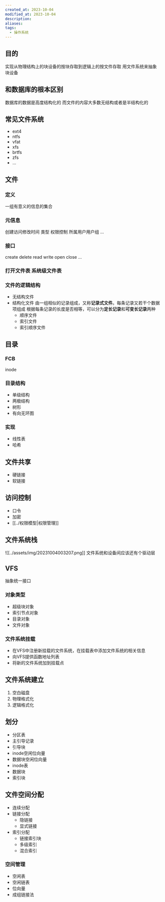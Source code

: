 ```yaml
---
created_at: 2023-10-04
modified_at: 2023-10-04
description: 
aliases: 
tags:
  - 操作系统
---
```

## 目的
实现从物理结构上的块设备的按块存取到逻辑上的按文件存取
用文件系统来抽象块设备
## 和数据库的根本区别
数据库的数据是高度结构化的 而文件的内容大多数无结构或者是半结构化的
## 常见文件系统
- ext4
- ntfs
- vfat
- xfs
- brtfs
- zfs
- ...
## 文件
### 定义
一组有意义的信息的集合
### 元信息
创建访问修改时间
类型
权限控制
所属用户用户组
...
### 接口
create
delete
read
write
open
close
...
### 打开文件表 系统级文件表
### 文件的逻辑结构
- 无结构文件
- 结构化文件
	由一组相似的记录组成，又称**记录式文件**。每条记录又若干个数据项组成
	根据每条记录的长度是否相等，可以分为**定长记录**和**可变长记录**两种
	- 顺序文件
	- 索引文件
	- 索引顺序文件
## 目录
### FCB
inode
### 目录结构
- 单级结构
- 两极结构
- 树形
- 有向无环图
### 实现
- 线性表
- 哈希
## 文件共享
- 硬链接
- 软链接
## 访问控制
- 口令
- 加密
- [[../权限模型|权限管理]]
## 文件系统栈
![[../assets/img/20231004003207.png]]
文件系统和设备间应该还有个驱动层
## VFS
抽象统一接口
### 对象类型
- 超级块对象
- 索引节点对象
- 目录对象
- 文件对象

### 文件系统挂载
- 在VFS中注册新挂载的文件系统，在挂载表中添加文件系统的相关信息
- 向VFS提供函数地址列表
- 将新的文件系统加到挂载点
## 文件系统建立
1. 空白磁盘
2. 物理格式化
3. 逻辑格式化
## 划分
- 分区表
- 主引导记录
- 引导块
- inode空闲位向量
- 数据块空闲位向量
- inode表
- 数据块
- 索引块
## 文件空间分配

- 连续分配
- 链接分配
	- 隐链接
	- 显式链接
- 索引分配
	- 链接索引块
	- 多级索引
	- 混合索引
### 空间管理
- 空闲表
- 空闲链表
- 位向量
- 成组链接法